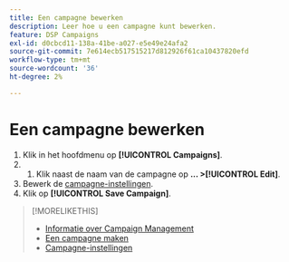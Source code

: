 ```yaml
---
title: Een campagne bewerken
description: Leer hoe u een campagne kunt bewerken.
feature: DSP Campaigns
exl-id: d0cbcd11-138a-41be-a027-e5e49e24afa2
source-git-commit: 7e614ecb517515217d812926f61ca10437820efd
workflow-type: tm+mt
source-wordcount: '36'
ht-degree: 2%

---
```


# Een campagne bewerken

1. Klik in het hoofdmenu op **[!UICONTROL Campaigns]**.
1. 
   1. Klik naast de naam van de campagne op  **... >[!UICONTROL Edit]**.
1. Bewerk de [campagne-instellingen](campaign-settings.md).
1. Klik op **[!UICONTROL Save Campaign]**.

>[!MORELIKETHIS]
>
>* [Informatie over Campaign Management](campaign-about.md)
>* [Een campagne maken](campaign-create.md)
>* [Campagne-instellingen](campaign-settings.md)

